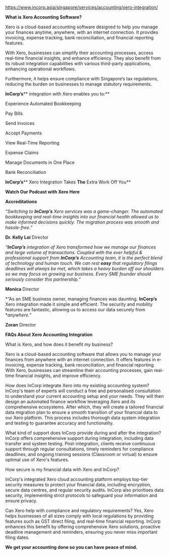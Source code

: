 https://www.incorp.asia/singapore/services/accounting/xero-integration/

**What is Xero Accounting Software?**

Xero is a cloud-based accounting software designed to help you manage your finances anytime, anywhere, with an internet connection. It provides invoicing, expense tracking, bank reconciliation, and financial reporting features.

With Xero, businesses can simplify their accounting processes, access real-time financial insights, and enhance efficiency. They also benefit from its robust integration capabilities with various third-party applications, enhancing operational workflows.

Furthermore, it helps ensure compliance with Singapore’s tax regulations, reducing the burden on businesses to manage statutory requirements.



**InCorp’s**** integration with Xero enables you to:**

Experience Automated Bookkeeping

Pay Bills

Send Invoices

Accept Payments

View Real-Time Reporting

Expense Claims

Manage Documents in One Place

Bank Reconciliation



**InCorp’s**** Xero Integration Takes ****The**** Extra Work Off You**



**Watch Our Podcast with Xero Here**





**Accreditations**



*“Switching to **InCorp’s** Xero services was a game-changer. The automated bookkeeping and real-time insights into our financial health allowed us to make informed decisions quickly. The migration process was smooth and hassle-free.”*



**Dr. Kelly Loi**
Director

*“**InCorp’s** integration of Xero transformed how we manage our finances and large volume of transactions. Coupled with the ever helpful & professional support from **InCorp’s** Accounting team, it is the perfect blend of technology and human touch. We can rest **easy** that regulatory filings deadlines will always be met, which takes a heavy burden off our shoulders so we may focus on growing our business. Every SME founder should seriously consider this partnership.”*



**Monica**
Director

*“As an SME business owner, managing finances was daunting. **InCorp’s** Xero integration made it simple and efficient. The security and mobility features are fantastic, allowing us to access our data securely from **anywhere.”*



**Zoran**
Director



**FAQs About Xero Accounting Integration**

What is Xero, and how does it benefit my business?

Xero is a cloud-based accounting software that allows you to manage your finances from anywhere with an internet connection. It offers features in e-invoicing, expense tracking, bank reconciliation, and financial reporting. With Xero, businesses can streamline their accounting processes, gain real-time financial insights, and improve efficiency.

How does InCorp integrate Xero into my existing accounting system?
InCorp's team of experts will conduct a free and personalised consultation to understand your current accounting setup and your needs. They will then design an automated finance workflow leveraging Xero and its comprehensive ecosystems. After which, they will create a tailored financial data migration plan to ensure a smooth transition of your financial data to our Xero platform. This process includes thorough data system integration and testing to guarantee accuracy and functionality.

What kind of support does InCorp provide during and after the integration?
InCorp offers comprehensive support during integration, including data transfer and system testing. Post-integration, clients receive continuous support through regular consultations, timely reminders for compliance deadlines, and ongoing training sessions (Classroom or virtual) to ensure optimal use of Xero's features.

How secure is my financial data with Xero and InCorp?

InCorp's integrated Xero cloud accounting platform employs top-tier security measures to protect your financial data, including encryption, secure data centres, and regular security audits. InCorp also prioritises data security, implementing strict protocols to safeguard your information and ensure privacy.

Can Xero help with compliance and regulatory requirements?
Yes, Xero helps businesses of all sizes comply with local regulations by providing features such as GST direct filing, and real-time financial reporting. InCorp enhances this benefit by offering comprehensive Xero solutions, proactive deadline management and reminders, ensuring you never miss important filing dates.



**We ****get**** your accounting done so you can have peace of mind.**



